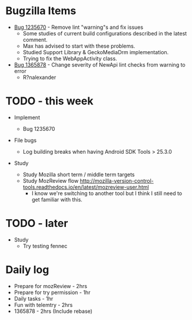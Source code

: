 # Bugzilla Items

* [Bug 1235670](https://bugzil.la/1235670) - Remove lint "warning"s and fix issues
  * Some studies of current build configurations described in the latest comment.
  * Max has advised to start with these problems.
  * Studied Support Library & GeckoMediaDrm implementation.
  * Trying to fix the WebAppActivity class.
* [Bug 1365878](https://bugzil.la/1235670) - Change severity of NewApi lint checks from warning to error
  * R?nalexander
  
# TODO - this week
  
* Implement
  * Bug 1235670

* File bugs
  * Log building breaks when having Android SDK Tools > 25.3.0
  
* Study
  * Study Mozilla short term / middle term targets
  * Study MozReview flow http://mozilla-version-control-tools.readthedocs.io/en/latest/mozreview-user.html
    * I know we're switching to another tool but I think I still need to get familiar with this.
  
# TODO - later

* Study
  * Try testing fennec

# Daily log

* Prepare for mozReview - 2hrs
* Prepare for try permission - 1hr
* Daily tasks - 1hr
* Fun with telemtry - 2hrs
* 1365878 - 2hrs (Include rebase)
